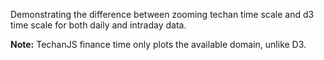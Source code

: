 <p>Demonstrating the difference between zooming techan time scale and d3 time scale for both daily and intraday data.</p>
<p><strong>Note:</strong> TechanJS finance time only plots the available domain, unlike D3.</p>